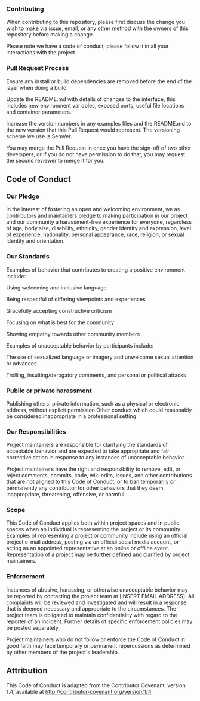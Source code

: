 ### Contributing
When contributing to this repository, please first discuss the change you wish to make via issue, email, or any other method with the owners of this repository before making a change.


Please note we have a code of conduct, please follow it in all your interactions with the project.


### Pull Request Process
Ensure any install or build dependencies are removed before the end of the layer when doing a build.


Update the README.md with details of changes to the interface, this includes new environment variables, exposed ports, useful file locations and container parameters.


Increase the version numbers in any examples files and the README.md to the new version that this Pull Request would represent. The versioning scheme we use is SemVer.


You may merge the Pull Request in once you have the sign-off of two other developers, or if you do not have permission to do that, you may request the second reviewer to merge it for you.



## Code of Conduct

### Our Pledge
In the interest of fostering an open and welcoming environment, we as contributors and maintainers pledge to making participation in our project and our community a harassment-free experience for everyone, regardless of age, body size, disability, ethnicity, 
gender identity and expression, level of experience, nationality, personal appearance, race, religion, or sexual identity and orientation.

### Our Standards
Examples of behavior that contributes to creating a positive environment include:


Using welcoming and inclusive language

Being respectful of differing viewpoints and experiences

Gracefully accepting constructive criticism

Focusing on what is best for the community

Showing empathy towards other community members

Examples of unacceptable behavior by participants include:

The use of sexualized language or imagery and unwelcome sexual attention or advances

Trolling, insulting/derogatory comments, and personal or political attacks


### Public or private harassment
Publishing others' private information, such as a physical or electronic address, without explicit permission
Other conduct which could reasonably be considered inappropriate in a professional setting


### Our Responsibilities
Project maintainers are responsible for clarifying the standards of acceptable behavior and are expected to take appropriate and fair corrective action in response to any instances of unacceptable behavior.

Project maintainers have the right and responsibility to remove, edit, or reject comments, commits, code, wiki edits, issues, and other contributions that are not aligned to this Code of Conduct, or to ban temporarily or permanently any contributor for other behaviors that they deem inappropriate, threatening, offensive, or harmful.

### Scope
This Code of Conduct applies both within project spaces and in public spaces when an individual is representing the project or its community. Examples of representing a project or community include using an official project e-mail address, posting via an official social media account, or acting as an appointed representative at an online or offline event. Representation of a project may be further defined and clarified by project maintainers.

### Enforcement
Instances of abusive, harassing, or otherwise unacceptable behavior may be reported by contacting the project team at [INSERT EMAIL ADDRESS]. All complaints will be reviewed and investigated and will result in a response that is deemed necessary and appropriate to the circumstances. The project team is obligated to maintain confidentiality with regard to the reporter of an incident. Further details of specific enforcement policies may be posted separately.


Project maintainers who do not follow or enforce the Code of Conduct in good faith may face temporary or permanent repercussions as determined by other members of the project's leadership.


## Attribution
This Code of Conduct is adapted from the Contributor Covenant, version 1.4, available at http://contributor-covenant.org/version/1/4
